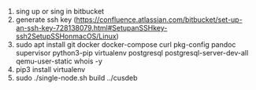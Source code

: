 1. sing up or sing in bitbucket
2. generate ssh key (https://confluence.atlassian.com/bitbucket/set-up-an-ssh-key-728138079.html#SetupanSSHkey-ssh2SetupSSHonmacOS/Linux)
3. sudo apt install git docker docker-compose curl pkg-config pandoc supervisor python3-pip virtualenv postgresql postgresql-server-dev-all qemu-user-static whois -y
4. pip3 install virtualenv
5. sudo ./single-node.sh build ../cusdeb
